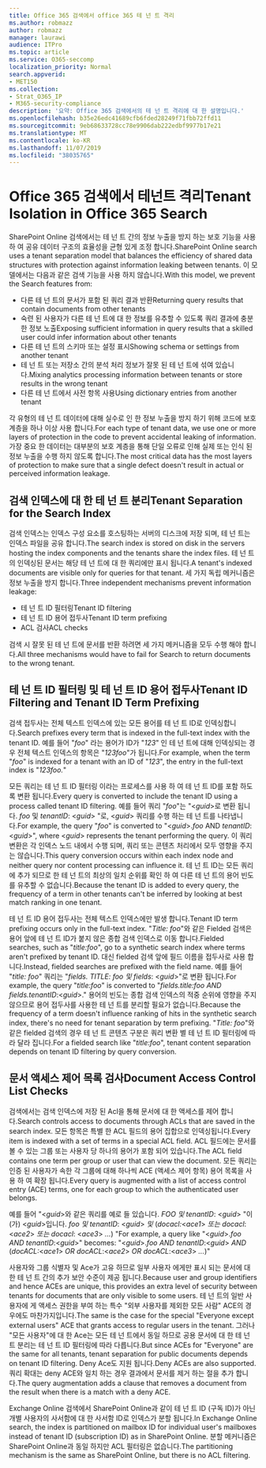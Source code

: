 ```yaml
---
title: Office 365 검색에서 office 365 테 넌 트 격리
ms.author: robmazz
author: robmazz
manager: laurawi
audience: ITPro
ms.topic: article
ms.service: O365-seccomp
localization_priority: Normal
search.appverid:
- MET150
ms.collection:
- Strat_O365_IP
- M365-security-compliance
description: '요약: Office 365 검색에서의 테 넌 트 격리에 대 한 설명입니다.'
ms.openlocfilehash: b35e26edc41689cfb6fded28249f71fbb72ffd11
ms.sourcegitcommit: 9eb68633728cc78e9906dab222edbf9977b17e21
ms.translationtype: MT
ms.contentlocale: ko-KR
ms.lasthandoff: 11/07/2019
ms.locfileid: "38035765"
---
```

# <a name="tenant-isolation-in-office-365-search"></a><span data-ttu-id="c1ea2-103">Office 365 검색에서 테넌트 격리</span><span class="sxs-lookup"><span data-stu-id="c1ea2-103">Tenant Isolation in Office 365 Search</span></span>

<span data-ttu-id="c1ea2-104">SharePoint Online 검색에서는 테 넌 트 간의 정보 누출을 방지 하는 보호 기능을 사용 하 여 공유 데이터 구조의 효율성을 균형 있게 조정 합니다.</span><span class="sxs-lookup"><span data-stu-id="c1ea2-104">SharePoint Online search uses a tenant separation model that balances the efficiency of shared data structures with protection against information leaking between tenants.</span></span> <span data-ttu-id="c1ea2-105">이 모델에서는 다음과 같은 검색 기능을 사용 하지 않습니다.</span><span class="sxs-lookup"><span data-stu-id="c1ea2-105">With this model, we prevent the Search features from:</span></span>

- <span data-ttu-id="c1ea2-106">다른 테 넌 트의 문서가 포함 된 쿼리 결과 반환</span><span class="sxs-lookup"><span data-stu-id="c1ea2-106">Returning query results that contain documents from other tenants</span></span>
- <span data-ttu-id="c1ea2-107">숙련 된 사용자가 다른 테 넌 트에 대 한 정보를 유추할 수 있도록 쿼리 결과에 충분 한 정보 노출</span><span class="sxs-lookup"><span data-stu-id="c1ea2-107">Exposing sufficient information in query results that a skilled user could infer information about other tenants</span></span>
- <span data-ttu-id="c1ea2-108">다른 테 넌 트의 스키마 또는 설정 표시</span><span class="sxs-lookup"><span data-stu-id="c1ea2-108">Showing schema or settings from another tenant</span></span>
- <span data-ttu-id="c1ea2-109">테 넌 트 또는 저장소 간의 분석 처리 정보가 잘못 된 테 넌 트에 섞여 있습니다.</span><span class="sxs-lookup"><span data-stu-id="c1ea2-109">Mixing analytics processing information between tenants or store results in the wrong tenant</span></span>
- <span data-ttu-id="c1ea2-110">다른 테 넌 트에서 사전 항목 사용</span><span class="sxs-lookup"><span data-stu-id="c1ea2-110">Using dictionary entries from another tenant</span></span>

<span data-ttu-id="c1ea2-111">각 유형의 테 넌 트 데이터에 대해 실수로 인 한 정보 누출을 방지 하기 위해 코드에 보호 계층을 하나 이상 사용 합니다.</span><span class="sxs-lookup"><span data-stu-id="c1ea2-111">For each type of tenant data, we use one or more layers of protection in the code to prevent accidental leaking of information.</span></span> <span data-ttu-id="c1ea2-112">가장 중요 한 데이터는 대부분의 보호 계층을 통해 단일 오류로 인해 실제 또는 인식 된 정보 누출을 수행 하지 않도록 합니다.</span><span class="sxs-lookup"><span data-stu-id="c1ea2-112">The most critical data has the most layers of protection to make sure that a single defect doesn't result in actual or perceived information leakage.</span></span>

## <a name="tenant-separation-for-the-search-index"></a><span data-ttu-id="c1ea2-113">검색 인덱스에 대 한 테 넌 트 분리</span><span class="sxs-lookup"><span data-stu-id="c1ea2-113">Tenant Separation for the Search Index</span></span>

<span data-ttu-id="c1ea2-114">검색 인덱스는 인덱스 구성 요소를 호스팅하는 서버의 디스크에 저장 되며, 테 넌 트는 인덱스 파일을 공유 합니다.</span><span class="sxs-lookup"><span data-stu-id="c1ea2-114">The search index is stored on disk in the servers hosting the index components and the tenants share the index files.</span></span> <span data-ttu-id="c1ea2-115">테 넌 트의 인덱싱된 문서는 해당 테 넌 트에 대 한 쿼리에만 표시 됩니다.</span><span class="sxs-lookup"><span data-stu-id="c1ea2-115">A tenant's indexed documents are visible only for queries for that tenant.</span></span> <span data-ttu-id="c1ea2-116">세 가지 독립 메커니즘은 정보 누출을 방지 합니다.</span><span class="sxs-lookup"><span data-stu-id="c1ea2-116">Three independent mechanisms prevent information leakage:</span></span>

- <span data-ttu-id="c1ea2-117">테 넌 트 ID 필터링</span><span class="sxs-lookup"><span data-stu-id="c1ea2-117">Tenant ID filtering</span></span>
- <span data-ttu-id="c1ea2-118">테 넌 트 ID 용어 접두사</span><span class="sxs-lookup"><span data-stu-id="c1ea2-118">Tenant ID term prefixing</span></span>
- <span data-ttu-id="c1ea2-119">ACL 검사</span><span class="sxs-lookup"><span data-stu-id="c1ea2-119">ACL checks</span></span>

<span data-ttu-id="c1ea2-120">검색 시 잘못 된 테 넌 트에 문서를 반환 하려면 세 가지 메커니즘을 모두 수행 해야 합니다.</span><span class="sxs-lookup"><span data-stu-id="c1ea2-120">All three mechanisms would have to fail for Search to return documents to the wrong tenant.</span></span>

## <a name="tenant-id-filtering-and-tenant-id-term-prefixing"></a><span data-ttu-id="c1ea2-121">테 넌 트 ID 필터링 및 테 넌 트 ID 용어 접두사</span><span class="sxs-lookup"><span data-stu-id="c1ea2-121">Tenant ID Filtering and Tenant ID Term Prefixing</span></span>

<span data-ttu-id="c1ea2-122">검색 접두사는 전체 텍스트 인덱스에 있는 모든 용어를 테 넌 트 ID로 인덱싱합니다.</span><span class="sxs-lookup"><span data-stu-id="c1ea2-122">Search prefixes every term that is indexed in the full-text index with the tenant ID.</span></span> <span data-ttu-id="c1ea2-123">예를 들어 "*foo*" 라는 용어가 ID가 "*123*" 인 테 넌 트에 대해 인덱싱되는 경우 전체 텍스트 인덱스의 항목은 "*123foo*"가 됩니다.</span><span class="sxs-lookup"><span data-stu-id="c1ea2-123">For example, when the term "*foo*" is indexed for a tenant with an ID of "*123*", the entry in the full-text index is "*123foo.*"</span></span>

<span data-ttu-id="c1ea2-124">모든 쿼리는 테 넌 트 ID 필터링 이라는 프로세스를 사용 하 여 테 넌 트 ID를 포함 하도록 변환 됩니다.</span><span class="sxs-lookup"><span data-stu-id="c1ea2-124">Every query is converted to include the tenant ID using a process called tenant ID filtering.</span></span> <span data-ttu-id="c1ea2-125">예를 들어 쿼리 "*foo*"는 "<*guid*>로 변환 됩니다. *foo* 및 *tenantID*: <*guid*> "로, <*guid*> 쿼리를 수행 하는 테 넌 트를 나타냅니다.</span><span class="sxs-lookup"><span data-stu-id="c1ea2-125">For example, the query "*foo*" is converted to "<*guid*>.*foo* AND *tenantID*:<*guid*>", where <*guid*> represents the tenant performing the query.</span></span> <span data-ttu-id="c1ea2-126">이 쿼리 변환은 각 인덱스 노드 내에서 수행 되며, 쿼리 또는 콘텐츠 처리에서 모두 영향을 주지는 않습니다.</span><span class="sxs-lookup"><span data-stu-id="c1ea2-126">This query conversion occurs within each index node and neither query nor content processing can influence it.</span></span> <span data-ttu-id="c1ea2-127">테 넌 트 ID는 모든 쿼리에 추가 되므로 한 테 넌 트의 최상의 일치 순위를 확인 하 여 다른 테 넌 트의 용어 빈도를 유추할 수 없습니다.</span><span class="sxs-lookup"><span data-stu-id="c1ea2-127">Because the tenant ID is added to every query, the frequency of a term in other tenants can't be inferred by looking at best match ranking in one tenant.</span></span>

<span data-ttu-id="c1ea2-128">테 넌 트 ID 용어 접두사는 전체 텍스트 인덱스에만 발생 합니다.</span><span class="sxs-lookup"><span data-stu-id="c1ea2-128">Tenant ID term prefixing occurs only in the full-text index.</span></span> <span data-ttu-id="c1ea2-129">"*Title: foo*"와 같은 Fielded 검색은 용어 앞에 테 넌 트 ID가 붙지 않은 종합 검색 인덱스로 이동 합니다.</span><span class="sxs-lookup"><span data-stu-id="c1ea2-129">Fielded searches, such as "*title:foo*", go to a synthetic search index where terms aren't prefixed by tenant ID.</span></span> <span data-ttu-id="c1ea2-130">대신 fielded 검색 앞에 필드 이름을 접두사로 사용 합니다.</span><span class="sxs-lookup"><span data-stu-id="c1ea2-130">Instead, fielded searches are prefixed with the field name.</span></span> <span data-ttu-id="c1ea2-131">예를 들어 "*title: foo*" 쿼리는 "*fields. TITLE: foo 및 fields*: <*guid*>"로 변환 됩니다.</span><span class="sxs-lookup"><span data-stu-id="c1ea2-131">For example, the query "*title:foo*" is converted to "*fields.title:foo AND fields.tenantID*:<*guid*>."</span></span> <span data-ttu-id="c1ea2-132">용어의 빈도는 종합 검색 인덱스의 적중 순위에 영향을 주지 않으므로 용어 접두사를 사용한 테 넌 트를 분리할 필요가 없습니다.</span><span class="sxs-lookup"><span data-stu-id="c1ea2-132">Because the frequency of a term doesn't influence ranking of hits in the synthetic search index, there's no need for tenant separation by term prefixing.</span></span> <span data-ttu-id="c1ea2-133">"*Title: foo*"와 같은 fielded 검색의 경우 테 넌 트 콘텐츠 구분은 쿼리 변환 별 테 넌 트 ID 필터링에 따라 달라 집니다.</span><span class="sxs-lookup"><span data-stu-id="c1ea2-133">For a fielded search like "*title:foo*", tenant content separation depends on tenant ID filtering by query conversion.</span></span>

## <a name="document-access-control-list-checks"></a><span data-ttu-id="c1ea2-134">문서 액세스 제어 목록 검사</span><span class="sxs-lookup"><span data-stu-id="c1ea2-134">Document Access Control List Checks</span></span>

<span data-ttu-id="c1ea2-135">검색에서는 검색 인덱스에 저장 된 Acl을 통해 문서에 대 한 액세스를 제어 합니다.</span><span class="sxs-lookup"><span data-stu-id="c1ea2-135">Search controls access to documents through ACLs that are saved in the search index.</span></span> <span data-ttu-id="c1ea2-136">모든 항목은 특별 한 ACL 필드의 용어 집합으로 인덱싱됩니다.</span><span class="sxs-lookup"><span data-stu-id="c1ea2-136">Every item is indexed with a set of terms in a special ACL field.</span></span> <span data-ttu-id="c1ea2-137">ACL 필드에는 문서를 볼 수 있는 그룹 또는 사용자 당 하나의 용어가 포함 되어 있습니다.</span><span class="sxs-lookup"><span data-stu-id="c1ea2-137">The ACL field contains one term per group or user that can view the document.</span></span> <span data-ttu-id="c1ea2-138">모든 쿼리는 인증 된 사용자가 속한 각 그룹에 대해 하나씩 ACE (액세스 제어 항목) 용어 목록을 사용 하 여 확장 됩니다.</span><span class="sxs-lookup"><span data-stu-id="c1ea2-138">Every query is augmented with a list of access control entry (ACE) terms, one for each group to which the authenticated user belongs.</span></span>

<span data-ttu-id="c1ea2-139">예를 들어 "<*guid*>와 같은 쿼리를 예로 들 있습니다. *FOO 및 tenantID*: <*guid*> "이 (가) <*guid*>입니다. *foo 및 tenantID*: <*guid*> *및* (*docacl:*<*ace1*> *또는 docacl*: <*ace2*> *또는 docacl*: <*ace3*> *...*) "</span><span class="sxs-lookup"><span data-stu-id="c1ea2-139">For example, a query like "<*guid*>.*foo AND tenantID*:<*guid*>" becomes: "<*guid*>.*foo AND tenantID*:<*guid*> *AND* (*docACL:*<*ace1*> *OR docACL*:<*ace2*> *OR docACL*:<*ace3*> *...*)"</span></span>

<span data-ttu-id="c1ea2-140">사용자와 그룹 식별자 및 Ace가 고유 하므로 일부 사용자 에게만 표시 되는 문서에 대 한 테 넌 트 간의 추가 보안 수준이 제공 됩니다.</span><span class="sxs-lookup"><span data-stu-id="c1ea2-140">Because user and group identifiers and hence ACEs are unique, this provides an extra level of security between tenants for documents that are only visible to some users.</span></span> <span data-ttu-id="c1ea2-141">테 넌 트의 일반 사용자에 게 액세스 권한을 부여 하는 특수 "외부 사용자를 제외한 모든 사람" ACE의 경우에도 마찬가지입니다.</span><span class="sxs-lookup"><span data-stu-id="c1ea2-141">The same is the case for the special "Everyone except external users" ACE that grants access to regular users in the tenant.</span></span> <span data-ttu-id="c1ea2-142">그러나 "모든 사용자"에 대 한 Ace는 모든 테 넌 트에서 동일 하므로 공용 문서에 대 한 테 넌 트 분리는 테 넌 트 ID 필터링에 따라 다릅니다.</span><span class="sxs-lookup"><span data-stu-id="c1ea2-142">But since ACEs for "Everyone" are the same for all tenants, tenant separation for public documents depends on tenant ID filtering.</span></span> <span data-ttu-id="c1ea2-143">Deny Ace도 지원 됩니다.</span><span class="sxs-lookup"><span data-stu-id="c1ea2-143">Deny ACEs are also supported.</span></span> <span data-ttu-id="c1ea2-144">쿼리 확대는 deny ACE와 일치 하는 경우 결과에서 문서를 제거 하는 절을 추가 합니다.</span><span class="sxs-lookup"><span data-stu-id="c1ea2-144">The query augmentation adds a clause that removes a document from the result when there is a match with a deny ACE.</span></span>

<span data-ttu-id="c1ea2-145">Exchange Online 검색에서 SharePoint Online과 같이 테 넌 트 ID (구독 ID)가 아닌 개별 사용자의 사서함에 대 한 사서함 ID로 인덱스가 분할 됩니다.</span><span class="sxs-lookup"><span data-stu-id="c1ea2-145">In Exchange Online search, the index is partitioned on mailbox ID for individual user's mailboxes instead of tenant ID (subscription ID) as in SharePoint Online.</span></span> <span data-ttu-id="c1ea2-146">분할 메커니즘은 SharePoint Online과 동일 하지만 ACL 필터링은 없습니다.</span><span class="sxs-lookup"><span data-stu-id="c1ea2-146">The partitioning mechanism is the same as SharePoint Online, but there is no ACL filtering.</span></span>
